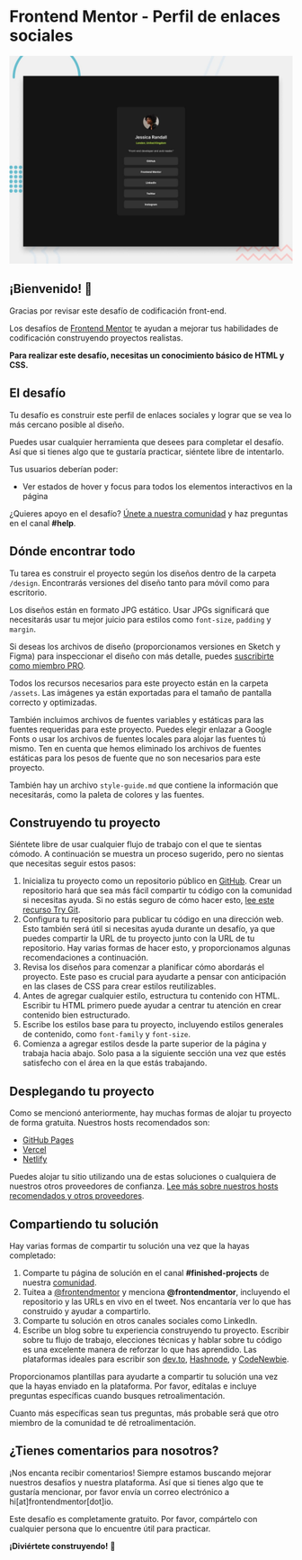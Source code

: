 <!-- # Frontend Mentor - Social links profile

![Design preview for the Social links profile coding challenge](./preview.jpg)

## Welcome! 👋

Thanks for checking out this front-end coding challenge.

[Frontend Mentor](https://www.frontendmentor.io) challenges help you improve your coding skills by building realistic projects.

**To do this challenge, you need a basic understanding of HTML and CSS.**

## The challenge

Your challenge is to build out this social links profile and get it looking as close to the design as possible.

You can use any tools you like to help you complete the challenge. So if you've got something you'd like to practice, feel free to give it a go.

Your users should be able to: 

- See hover and focus states for all interactive elements on the page

Want some support on the challenge? [Join our community](https://www.frontendmentor.io/community) and ask questions in the **#help** channel.

## Where to find everything

Your task is to build out the project to the designs inside the `/design` folder. You will find both a mobile and a desktop version of the design. 

The designs are in JPG static format. Using JPGs will mean that you'll need to use your best judgment for styles such as `font-size`, `padding` and `margin`. 

If you would like the design files (we provide Sketch & Figma versions) to inspect the design in more detail, you can [subscribe as a PRO member](https://www.frontendmentor.io/pro).

All the required assets for this project are in the `/assets` folder. The images are already exported for the correct screen size and optimized.

We also include variable and static font files for the required fonts for this project. You can choose to either link to Google Fonts or use the local font files to host the fonts yourself. Note that we've removed the static font files for the font weights that aren't needed for this project.

There is also a `style-guide.md` file containing the information you'll need, such as color palette and fonts.

## Building your project

Feel free to use any workflow that you feel comfortable with. Below is a suggested process, but do not feel like you need to follow these steps:

1. Initialize your project as a public repository on [GitHub](https://github.com/). Creating a repo will make it easier to share your code with the community if you need help. If you're not sure how to do this, [have a read-through of this Try Git resource](https://try.github.io/).
2. Configure your repository to publish your code to a web address. This will also be useful if you need some help during a challenge as you can share the URL for your project with your repo URL. There are a number of ways to do this, and we provide some recommendations below.
3. Look through the designs to start planning out how you'll tackle the project. This step is crucial to help you think ahead for CSS classes to create reusable styles.
4. Before adding any styles, structure your content with HTML. Writing your HTML first can help focus your attention on creating well-structured content.
5. Write out the base styles for your project, including general content styles, such as `font-family` and `font-size`.
6. Start adding styles to the top of the page and work down. Only move on to the next section once you're happy you've completed the area you're working on.

## Deploying your project

As mentioned above, there are many ways to host your project for free. Our recommend hosts are:

- [GitHub Pages](https://pages.github.com/)
- [Vercel](https://vercel.com/)
- [Netlify](https://www.netlify.com/)

You can host your site using one of these solutions or any of our other trusted providers. [Read more about our recommended and trusted hosts](https://medium.com/frontend-mentor/frontend-mentor-trusted-hosting-providers-bf000dfebe).

## Create a custom `README.md`

We strongly recommend overwriting this `README.md` with a custom one. We've provided a template inside the [`README-template.md`](./README-template.md) file in this starter code.

The template provides a guide for what to add. A custom `README` will help you explain your project and reflect on your learnings. Please feel free to edit our template as much as you like.

Once you've added your information to the template, delete this file and rename the `README-template.md` file to `README.md`. That will make it show up as your repository's README file.

## Submitting your solution

Submit your solution on the platform for the rest of the community to see. Follow our ["Complete guide to submitting solutions"](https://medium.com/frontend-mentor/a-complete-guide-to-submitting-solutions-on-frontend-mentor-ac6384162248) for tips on how to do this.

Remember, if you're looking for feedback on your solution, be sure to ask questions when submitting it. The more specific and detailed you are with your questions, the higher the chance you'll get valuable feedback from the community.

## Sharing your solution

There are multiple places you can share your solution:

1. Share your solution page in the **#finished-projects** channel of our [community](https://www.frontendmentor.io/community). 
2. Tweet [@frontendmentor](https://twitter.com/frontendmentor) and mention **@frontendmentor**, including the repo and live URLs in the tweet. We'd love to take a look at what you've built and help share it around.
3. Share your solution on other social channels like LinkedIn.
4. Blog about your experience building your project. Writing about your workflow, technical choices, and talking through your code is a brilliant way to reinforce what you've learned. Great platforms to write on are [dev.to](https://dev.to/), [Hashnode](https://hashnode.com/), and [CodeNewbie](https://community.codenewbie.org/).

We provide templates to help you share your solution once you've submitted it on the platform. Please do edit them and include specific questions when you're looking for feedback. 

The more specific you are with your questions the more likely it is that another member of the community will give you feedback.

## Got feedback for us?

We love receiving feedback! We're always looking to improve our challenges and our platform. So if you have anything you'd like to mention, please email hi[at]frontendmentor[dot]io.

This challenge is completely free. Please share it with anyone who will find it useful for practice.

**Have fun building!** 🚀 -->

<!-- Español -->



# Frontend Mentor - Perfil de enlaces sociales

![Vista previa del diseño para el desafío de codificación del perfil de enlaces sociales](./preview.jpg)

## ¡Bienvenido! 👋

Gracias por revisar este desafío de codificación front-end.

Los desafíos de [Frontend Mentor](https://www.frontendmentor.io) te ayudan a mejorar tus habilidades de codificación construyendo proyectos realistas.

**Para realizar este desafío, necesitas un conocimiento básico de HTML y CSS.**

## El desafío

Tu desafío es construir este perfil de enlaces sociales y lograr que se vea lo más cercano posible al diseño.

Puedes usar cualquier herramienta que desees para completar el desafío. Así que si tienes algo que te gustaría practicar, siéntete libre de intentarlo.

Tus usuarios deberían poder:

- Ver estados de hover y focus para todos los elementos interactivos en la página

¿Quieres apoyo en el desafío? [Únete a nuestra comunidad](https://www.frontendmentor.io/community) y haz preguntas en el canal **#help**.

## Dónde encontrar todo

Tu tarea es construir el proyecto según los diseños dentro de la carpeta `/design`. Encontrarás versiones del diseño tanto para móvil como para escritorio.

Los diseños están en formato JPG estático. Usar JPGs significará que necesitarás usar tu mejor juicio para estilos como `font-size`, `padding` y `margin`.

Si deseas los archivos de diseño (proporcionamos versiones en Sketch y Figma) para inspeccionar el diseño con más detalle, puedes [suscribirte como miembro PRO](https://www.frontendmentor.io/pro).

Todos los recursos necesarios para este proyecto están en la carpeta `/assets`. Las imágenes ya están exportadas para el tamaño de pantalla correcto y optimizadas.

También incluimos archivos de fuentes variables y estáticas para las fuentes requeridas para este proyecto. Puedes elegir enlazar a Google Fonts o usar los archivos de fuentes locales para alojar las fuentes tú mismo. Ten en cuenta que hemos eliminado los archivos de fuentes estáticas para los pesos de fuente que no son necesarios para este proyecto.

También hay un archivo `style-guide.md` que contiene la información que necesitarás, como la paleta de colores y las fuentes.

## Construyendo tu proyecto

Siéntete libre de usar cualquier flujo de trabajo con el que te sientas cómodo. A continuación se muestra un proceso sugerido, pero no sientas que necesitas seguir estos pasos:

1. Inicializa tu proyecto como un repositorio público en [GitHub](https://github.com/). Crear un repositorio hará que sea más fácil compartir tu código con la comunidad si necesitas ayuda. Si no estás seguro de cómo hacer esto, [lee este recurso Try Git](https://try.github.io/).
2. Configura tu repositorio para publicar tu código en una dirección web. Esto también será útil si necesitas ayuda durante un desafío, ya que puedes compartir la URL de tu proyecto junto con la URL de tu repositorio. Hay varias formas de hacer esto, y proporcionamos algunas recomendaciones a continuación.
3. Revisa los diseños para comenzar a planificar cómo abordarás el proyecto. Este paso es crucial para ayudarte a pensar con anticipación en las clases de CSS para crear estilos reutilizables.
4. Antes de agregar cualquier estilo, estructura tu contenido con HTML. Escribir tu HTML primero puede ayudar a centrar tu atención en crear contenido bien estructurado.
5. Escribe los estilos base para tu proyecto, incluyendo estilos generales de contenido, como `font-family` y `font-size`.
6. Comienza a agregar estilos desde la parte superior de la página y trabaja hacia abajo. Solo pasa a la siguiente sección una vez que estés satisfecho con el área en la que estás trabajando.

## Desplegando tu proyecto

Como se mencionó anteriormente, hay muchas formas de alojar tu proyecto de forma gratuita. Nuestros hosts recomendados son:

- [GitHub Pages](https://pages.github.com/)
- [Vercel](https://vercel.com/)
- [Netlify](https://www.netlify.com/)

Puedes alojar tu sitio utilizando una de estas soluciones o cualquiera de nuestros otros proveedores de confianza. [Lee más sobre nuestros hosts recomendados y otros proveedores](https://medium.com/frontend-mentor/frontend-mentor-free-hosting-options-4a3b32498e50).

## Compartiendo tu solución

Hay varias formas de compartir tu solución una vez que la hayas completado:

1. Comparte tu página de solución en el canal **#finished-projects** de nuestra [comunidad](https://www.frontendmentor.io/community).
2. Tuitea a [@frontendmentor](https://twitter.com/frontendmentor) y menciona **@frontendmentor**, incluyendo el repositorio y las URLs en vivo en el tweet. Nos encantaría ver lo que has construido y ayudar a compartirlo.
3. Comparte tu solución en otros canales sociales como LinkedIn.
4. Escribe un blog sobre tu experiencia construyendo tu proyecto. Escribir sobre tu flujo de trabajo, elecciones técnicas y hablar sobre tu código es una excelente manera de reforzar lo que has aprendido. Las plataformas ideales para escribir son [dev.to](https://dev.to/), [Hashnode](https://hashnode.com/), y [CodeNewbie](https://community.codenewbie.org/).

Proporcionamos plantillas para ayudarte a compartir tu solución una vez que la hayas enviado en la plataforma. Por favor, edítalas e incluye preguntas específicas cuando busques retroalimentación.

Cuanto más específicas sean tus preguntas, más probable será que otro miembro de la comunidad te dé retroalimentación.

## ¿Tienes comentarios para nosotros?

¡Nos encanta recibir comentarios! Siempre estamos buscando mejorar nuestros desafíos y nuestra plataforma. Así que si tienes algo que te gustaría mencionar, por favor envía un correo electrónico a hi[at]frontendmentor[dot]io.

Este desafío es completamente gratuito. Por favor, compártelo con cualquier persona que lo encuentre útil para practicar.

**¡Diviértete construyendo!** 🚀
